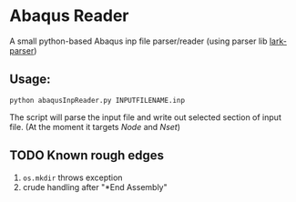 # Abaqus Reader
A small python-based Abaqus inp file parser/reader (using parser lib [lark-parser](https://github.com/lark-parser/lark))

## Usage:
```
python abaqusInpReader.py INPUTFILENAME.inp
```
The script will parse the input file and write out selected section of input file.
(At the moment it targets *Node* and *Nset*)

## TODO Known rough edges
1. `os.mkdir` throws exception
2. crude handling after "*End Assembly"

